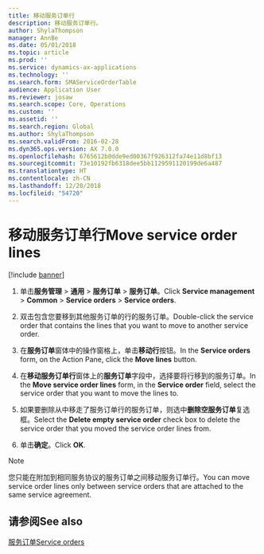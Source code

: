 ```yaml
---
title: 移动服务订单行
description: 移动服务订单行。
author: ShylaThompson
manager: AnnBe
ms.date: 05/01/2018
ms.topic: article
ms.prod: ''
ms.service: dynamics-ax-applications
ms.technology: ''
ms.search.form: SMAServiceOrderTable
audience: Application User
ms.reviewer: josaw
ms.search.scope: Core, Operations
ms.custom: ''
ms.assetid: ''
ms.search.region: Global
ms.author: ShylaThompson
ms.search.validFrom: 2016-02-28
ms.dyn365.ops.version: AX 7.0.0
ms.openlocfilehash: 6765612b0dde9ed00367f926312fa74e11d8bf13
ms.sourcegitcommit: 73e10192fb6318dee5bb1129591120199de6a487
ms.translationtype: HT
ms.contentlocale: zh-CN
ms.lasthandoff: 12/20/2018
ms.locfileid: "54720"
---
```

# <a name="move-service-order-lines"></a><span data-ttu-id="5b007-103">移动服务订单行</span><span class="sxs-lookup"><span data-stu-id="5b007-103">Move service order lines</span></span> 

[!include [banner](../includes/banner.md)]


1.  <span data-ttu-id="5b007-104">单击**服务管理** \> **通用** \> **服务订单** \> **服务订单**。</span><span class="sxs-lookup"><span data-stu-id="5b007-104">Click **Service management** \> **Common** \> **Service orders** \> **Service orders**.</span></span>

2.  <span data-ttu-id="5b007-105">双击包含您要移到其他服务订单的行的服务订单。</span><span class="sxs-lookup"><span data-stu-id="5b007-105">Double-click the service order that contains the lines that you want to move to another service order.</span></span>

3.  <span data-ttu-id="5b007-106">在**服务订单**窗体中的操作窗格上，单击**移动行**按钮。</span><span class="sxs-lookup"><span data-stu-id="5b007-106">In the **Service orders** form, on the Action Pane, click the **Move lines** button.</span></span>

4.  <span data-ttu-id="5b007-107">在**移动服务订单行**窗体上的**服务订单**字段中，选择要将行移到的服务订单。</span><span class="sxs-lookup"><span data-stu-id="5b007-107">In the **Move service order lines** form, in the **Service order** field, select the service order that you want to move the lines to.</span></span>

5.  <span data-ttu-id="5b007-108">如果要删除从中移走了服务订单行的服务订单，则选中**删除空服务订单**复选框。</span><span class="sxs-lookup"><span data-stu-id="5b007-108">Select the **Delete empty service order** check box to delete the service order that you moved the service order lines from.</span></span>

6.  <span data-ttu-id="5b007-109">单击**确定**。</span><span class="sxs-lookup"><span data-stu-id="5b007-109">Click **OK**.</span></span>


> [!NOTE]
> <P><span data-ttu-id="5b007-110">您只能在附加到相同服务协议的服务订单之间移动服务订单行。</span><span class="sxs-lookup"><span data-stu-id="5b007-110">You can move service order lines only between service orders that are attached to the same service agreement.</span></span></P>



## <a name="see-also"></a><span data-ttu-id="5b007-111">请参阅</span><span class="sxs-lookup"><span data-stu-id="5b007-111">See also</span></span>

[<span data-ttu-id="5b007-112">服务订单</span><span class="sxs-lookup"><span data-stu-id="5b007-112">Service orders</span></span>](service-orders.md)

  


